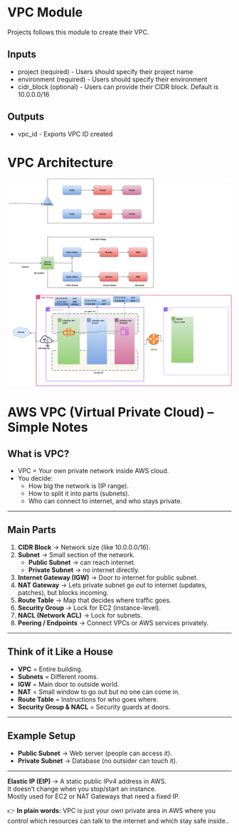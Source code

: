 # VPC Module
Projects follows this module to create their VPC.

## Inputs
* project (required) - Users should specify their project name
* environment (required) - Users should specify their environment
* cidr_block (optional) - Users can provide their CIDR block. Default is 10.0.0.0/16

## Outputs
* vpc_id - Exports VPC ID created

# VPC Architecture

![Diagram](images/VPC.svg)


# AWS VPC (Virtual Private Cloud) – Simple Notes

## What is VPC?
- VPC = Your own private network inside AWS cloud.  
- You decide:
  - How big the network is (IP range).  
  - How to split it into parts (subnets).  
  - Who can connect to internet, and who stays private.  

---

## Main Parts
1. **CIDR Block** → Network size (like 10.0.0.0/16).  
2. **Subnet** → Small section of the network.  
   - **Public Subnet** → can reach internet.  
   - **Private Subnet** → no internet directly.  
3. **Internet Gateway (IGW)** → Door to internet for public subnet.  
4. **NAT Gateway** → Lets private subnet go *out* to internet (updates, patches), but blocks incoming.  
5. **Route Table** → Map that decides where traffic goes.  
6. **Security Group** → Lock for EC2 (instance-level).  
7. **NACL (Network ACL)** → Lock for subnets.  
8. **Peering / Endpoints** → Connect VPCs or AWS services privately.  

---

## Think of it Like a House
- **VPC** = Entire building.  
- **Subnets** = Different rooms.  
- **IGW** = Main door to outside world.  
- **NAT** = Small window to go out but no one can come in.  
- **Route Table** = Instructions for who goes where.  
- **Security Group & NACL** = Security guards at doors.  

---

## Example Setup
- **Public Subnet** → Web server (people can access it).  
- **Private Subnet** → Database (no outsider can touch it).  

---
**Elastic IP (EIP)** → A static public IPv4 address in AWS.  
It doesn’t change when you stop/start an instance.  
Mostly used for EC2 or NAT Gateways that need a fixed IP.  

👉 **In plain words:** VPC is just your own private area in AWS where you control which resources can talk to the internet and which stay safe inside..
